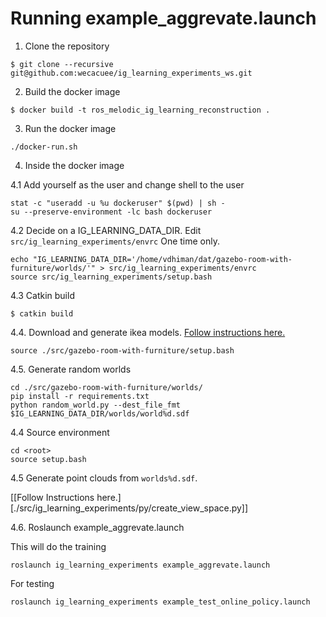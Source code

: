 # Running example_aggrevate.launch

1. Clone the repository

```shellsession
$ git clone --recursive git@github.com:wecacuee/ig_learning_experiments_ws.git
```

2. Build the docker image

```shellsession
$ docker build -t ros_melodic_ig_learning_reconstruction .
```

3. Run the docker image

``` shellsession
./docker-run.sh
```

4. Inside the docker image

4.1 Add yourself as the user and change shell to the user

``` shellsession
stat -c "useradd -u %u dockeruser" $(pwd) | sh -
su --preserve-environment -lc bash dockeruser
```

4.2 Decide on a IG_LEARNING_DATA_DIR. Edit `src/ig_learning_experiments/envrc`
One time only.

``` shellsession
echo "IG_LEARNING_DATA_DIR='/home/vdhiman/dat/gazebo-room-with-furniture/worlds/'" > src/ig_learning_experiments/envrc
source src/ig_learning_experiments/setup.bash
```

4.3 Catkin build

``` shellsession
$ catkin build
```

4.4. Download and generate ikea models.  [Follow instructions here.](./src/gazebo-room-with-furniture/models/ikea_models/README.md)

``` shellsession
source ./src/gazebo-room-with-furniture/setup.bash
```

4.5. Generate random worlds

``` shellsession
cd ./src/gazebo-room-with-furniture/worlds/
pip install -r requirements.txt
python random_world.py --dest_file_fmt $IG_LEARNING_DATA_DIR/worlds/world%d.sdf
```

4.4 Source environment

``` shellsession
cd <root>
source setup.bash
```

4.5 Generate point clouds from `worlds%d.sdf`.

[[Follow Instructions here.][./src/ig_learning_experiments/py/create_view_space.py]]

4.6. Roslaunch example_aggrevate.launch

This will do the training
``` shellsession
roslaunch ig_learning_experiments example_aggrevate.launch
```

For testing

``` shellsession
roslaunch ig_learning_experiments example_test_online_policy.launch
```



